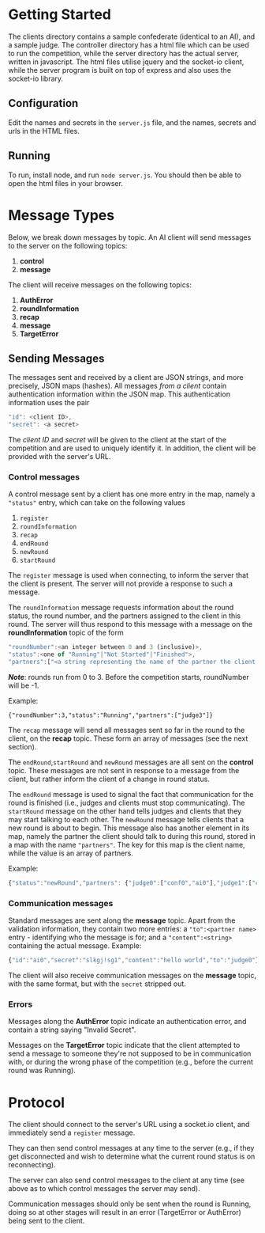 # Getting Started
The clients directory contains a sample confederate (identical to an AI), and a sample judge. The controller directory has a html file which can be used to run the competition, while the server directory has the actual server, written in javascript. The html files utilise jquery and the socket-io client, while the server program is built on top of express and also uses the socket-io library.

## Configuration
Edit the names and secrets in the `server.js` file, and the names, secrets and urls in the HTML files.

## Running
To run, install node, and run `node server.js`. You should then be able to open the html files in your browser.

# Message Types
Below, we break down messages by topic. An AI client will send messages to the server on the following topics:
1. __control__
2. __message__

The client will receive messages on the following topics:
1. __AuthError__
2. __roundInformation__
3. __recap__
4. __message__
5. __TargetError__

## Sending Messages

The messages sent and received by a client are JSON strings, and more precisely, JSON maps (hashes). All messages _from a client_ contain authentication information within the JSON map. This authentication information uses the pair
```javascript
"id": <client ID>,
"secret": <a secret>
```
The _client ID_ and _secret_ will be given to the client at the start of the competition and are used to uniquely identify it. In addition, the client will be provided with the server's URL.

### Control messages
A control message sent by a client has one more entry in the map, namely a `"status"` entry, which can take on the following values
1. `register`
2. `roundInformation`
3. `recap`
4. `endRound`
5. `newRound`
6. `startRound`

The `register` message is used when connecting, to inform the server that the client is present. The server will not provide a response to such a message.

The `roundInformation` message requests information about the round status, the round number, and the partners assigned to the client in this round. The server will thus respond to this message with a message on the __roundInformation__ topic of the form
```javascript
"roundNumber":<an integer between 0 and 3 (inclusive)>,
"status":<one of "Running"|"Not Started"|"Finished">,
"partners":["<a string representing the name of the partner the client should be talking to"]
```

___Note___: rounds run from 0 to 3. Before the competition starts, roundNumber will be -1.

Example:
```
{"roundNumber":3,"status":"Running","partners":["judge3"]}
```

The `recap` message will send all messages sent so far in the round to the client, on the __recap__ topic. These form an array of messages (see the next section).

The `endRound`,`startRound` and `newRound` messages are all sent on the __control__ topic. These messages are not sent in response to a message from the client, but rather inform the client of a change in round status.

The `endRound` message is used to signal the fact that communication for the round is finished (i.e., judges and clients must stop communicating). The `startRound` message on the other hand tells judges and clients that they may start talking to each other. The `newRound` message tells clients that a new round is about to begin. This message also has another element in its map, namely the partner the client should talk to during this round, stored in a map with the name `"partners"`. The key for this map is the client name, while the value is an array of partners.

Example:
```javascript
{"status":"newRound","partners": {"judge0":["conf0","ai0"],"judge1":["conf1","ai1"],"judge2":["conf2","ai2"],"judge3":["conf3","ai3"],"ai0":["judge0"],"ai1":["judge1"],"ai2":["judge2"],"ai3":["judge3"],"conf0":["judge0"],"conf1":["judge1"],"conf2":["judge2"],"conf3":["judge3"]}}
```


### Communication messages
Standard messages are sent along the __message__ topic. Apart from the validation information, they contain two more entries: a `"to":<partner name>` entry - identifying who the message is for; and a `"content":<string>` containing the actual message.
Example:
```javascript
{"id":"ai0","secret":"slkgj!sg1","content":"hello world","to":"judge0"}
```

The client will also receive communication messages on the __message__ topic, with the same format, but with the `secret` stripped out.

### Errors
Messages along the __AuthError__ topic indicate an authentication error, and contain a string saying "Invalid Secret".

Messages on the __TargetError__ topic indicate that the client attempted to send a message to someone they're not supposed to be in communication with, or during the wrong phase of the competition (e.g., before the current round was Running).

# Protocol
The client should connect to the server's URL using a socket.io client, and immediately send a `register` message.

They can then send control messages at any time to the server (e.g., if they get disconnected and wish to determine what the current round status is on reconnecting).

The server can also send control messages to the client at any time (see above as to which control messages the server may send).

Communication messages should only be sent when the round is Running, doing so at other stages will result in an error (TargetError or AuthError) being sent to the client.
